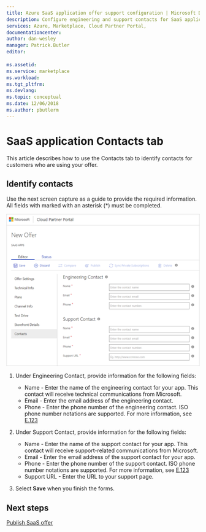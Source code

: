 ```yaml
---
title: Azure SaaS application offer support configuration | Microsoft Docs
description: Configure engineering and support contacts for SaaS application offer on the Azure Marketplace.
services: Azure, Marketplace, Cloud Partner Portal, 
documentationcenter:
author: dan-wesley
manager: Patrick.Butler  
editor:

ms.assetid: 
ms.service: marketplace
ms.workload: 
ms.tgt_pltfrm: 
ms.devlang: 
ms.topic: conceptual
ms.date: 12/06/2018
ms.author: pbutlerm
---
```


# SaaS application Contacts tab

This article describes how to use the Contacts tab to identify contacts for customers who are using your offer.

## Identify contacts

Use the next screen capture as a guide to provide the required information. All fields with marked with an asterisk (*) must be completed.

![Engineering and support contacts form](./media/saas-offer-contacts.png)

1. Under Engineering Contact, provide information for the following fields:

   - Name - Enter the name of the engineering contact for your app. This contact will receive technical communications from Microsoft.
   - Email - Enter the email address of the engineering contact.
   - Phone - Enter the phone number of the engineering contact. ISO phone number notations are supported. For more information, see [E.123](https://en.wikipedia.org/wiki/E.123)
  
2. Under Support Contact, provide information for the following fields:

   - Name - Enter the name of the support contact for your app. This contact will receive support-related communications from Microsoft.
   - Email - Enter the email address of the support contact for your app.
   - Phone - Enter the phone number of the support contact. ISO phone number notations are supported. For more information, see [E.123](https://en.wikipedia.org/wiki/E.123)
   - Support URL - Enter the URL to your support page.

3. Select **Save** when you finish the forms.

## Next steps

[Publish SaaS offer](./cpp-publish-offer.md)
